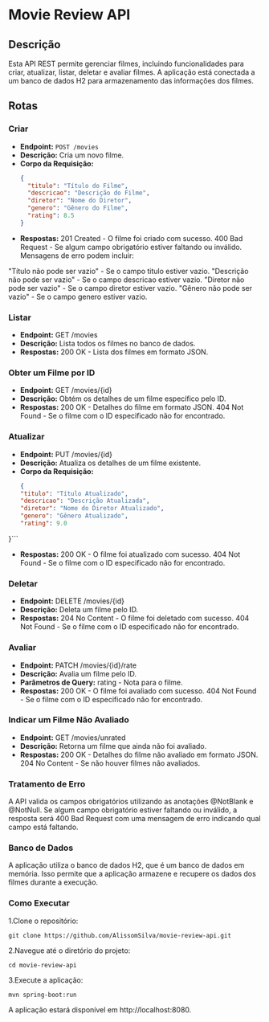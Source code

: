 # Movie Review API

## Descrição

Esta API REST permite gerenciar filmes, incluindo funcionalidades para criar, atualizar, listar, deletar e avaliar filmes. A aplicação está conectada a um banco de dados H2 para armazenamento das informações dos filmes.

## Rotas

### Criar 

- **Endpoint:** `POST /movies`
- **Descrição:** Cria um novo filme.
- **Corpo da Requisição:**
  ```json
  {
    "titulo": "Título do Filme",
    "descricao": "Descrição do Filme",
    "diretor": "Nome do Diretor",
    "genero": "Gênero do Filme",
    "rating": 8.5
  }
  
- **Respostas:**
  201 Created - O filme foi criado com sucesso.
  400 Bad Request - Se algum campo obrigatório estiver faltando ou inválido. Mensagens de erro podem incluir:

"Título não pode ser vazio" - Se o campo titulo estiver vazio.
"Descrição não pode ser vazio" - Se o campo descricao estiver vazio.
"Diretor não pode ser vazio" - Se o campo diretor estiver vazio.
"Gênero não pode ser vazio" - Se o campo genero estiver vazio.

### Listar 

- **Endpoint:** GET /movies
- **Descrição:** Lista todos os filmes no banco de dados.
- **Respostas:**
  200 OK - Lista dos filmes em formato JSON.

### Obter um Filme por ID

- **Endpoint:** GET /movies/{id}
- **Descrição:** Obtém os detalhes de um filme específico pelo ID.
- **Respostas:**
  200 OK - Detalhes do filme em formato JSON.
  404 Not Found - Se o filme com o ID especificado não for encontrado.

### Atualizar 

- **Endpoint:** PUT /movies/{id}
- **Descrição:** Atualiza os detalhes de um filme existente.
- **Corpo da Requisição:**
  ```json
  {
  "titulo": "Título Atualizado",
  "descricao": "Descrição Atualizada",
  "diretor": "Nome do Diretor Atualizado",
  "genero": "Gênero Atualizado",
  "rating": 9.0
}```
- **Respostas:**
  200 OK - O filme foi atualizado com sucesso.
  404 Not Found - Se o filme com o ID especificado não for encontrado.

### Deletar  

- **Endpoint:** DELETE /movies/{id}
- **Descrição:** Deleta um filme pelo ID.
- **Respostas:**
204 No Content - O filme foi deletado com sucesso.
404 Not Found - Se o filme com o ID especificado não for encontrado.
  
### Avaliar 

- **Endpoint:** PATCH /movies/{id}/rate
- **Descrição:** Avalia um filme pelo ID.
- **Parâmetros de Query:**
  rating - Nota para o filme.
- **Respostas:**
  200 OK - O filme foi avaliado com sucesso.
  404 Not Found - Se o filme com o ID especificado não for encontrado.
  
### Indicar um Filme Não Avaliado

- **Endpoint:** GET /movies/unrated
- **Descrição:** Retorna um filme que ainda não foi avaliado.
- **Respostas:**
  200 OK - Detalhes do filme não avaliado em formato JSON.
  204 No Content - Se não houver filmes não avaliados.

### Tratamento de Erro
A API valida os campos obrigatórios utilizando as anotações @NotBlank e @NotNull. Se algum campo obrigatório estiver faltando ou inválido, a resposta será 400 Bad Request com uma mensagem de erro indicando qual campo está faltando.

### Banco de Dados
A aplicação utiliza o banco de dados H2, que é um banco de dados em memória. Isso permite que a aplicação armazene e recupere os dados dos filmes durante a execução.

### Como Executar
1.Clone o repositório:
 ```
git clone https://github.com/AlissomSilva/movie-review-api.git
 ```
2.Navegue até o diretório do projeto:
```
cd movie-review-api
```
3.Execute a aplicação:
```
mvn spring-boot:run
```
A aplicação estará disponível em http://localhost:8080.

